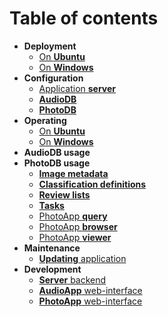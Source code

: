 # Table of contents

* **Deployment**
  * [On **Ubuntu**](deployment_on_ubuntu.md)
  * [On **Windows**](deployment_on_windows.md)
* **Configuration**
  * [Application **server**](config.md)  
  * [**AudioDB**](config_audiodb.md)  
  * [**PhotoDB**](config_photodb.md)    
* **Operating**
  * [On **Ubuntu**](operating_on_ubuntu.md)
  * [On **Windows**](operating_on_windows.md)
* **AudioDB usage**
* **PhotoDB usage**
  * [**Image metadata**](image_metadata.md)  
  * [**Classification definitions**](classification_definition.md)   
  * [**Review lists**](review_lists.md)
  * [**Tasks**](photodb_tasks.md)
  * [PhotoApp **query**](photo_app_query.md)   
  * [PhotoApp **browser**](photo_app_browser.md) 
  * [PhotoApp **viewer**](photo_app_viewer.md)      
* **Maintenance**
  * [**Updating** application](update.md)
* **Development**
  * [**Server** backend](../AudioApp/README.md)
  * [**AudioApp** web-interface](../AudioApp/README.md)
  * [**PhotoApp** web-interface](../PhotoApp/README.md)  